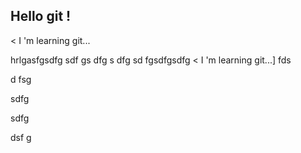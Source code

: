 ## Hello git !

< I 'm learning git...

hrlgasfgsdfg
sdf
gs
dfg
s
dfg
sd
fgsdfgsdfg
< I 'm learning git...]
fds


d
fsg

sdfg

sdfg

dsf
g